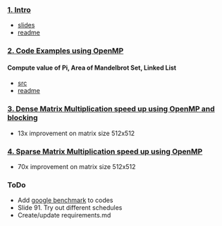 ### [1. Intro](./slides)
* [slides](./slides/Intro_To_OpenMP_Mattson.pdf)
* [readme](./slides)

### [2. Code Examples using OpenMP](./Code)
#### Compute value of Pi, Area of Mandelbrot Set, Linked List
* [src](./Code/src)
* [readme](./Code)

### [3. Dense Matrix Multiplication speed up using OpenMP and blocking](./Dense_MatMul_OpenMP)
  * 13x improvement on matrix size 512x512
### [4. Sparse Matrix Multiplication speed up using OpenMP](./Sparse_MatMul_OpenMP)
  * 70x improvement on matrix size 512x512

### ToDo
* Add [google benchmark](https://github.com/google/benchmark) to codes
* Slide 91. Try out different schedules
* Create/update requirements.md
